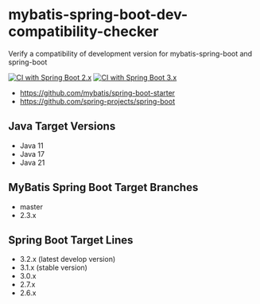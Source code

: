 # mybatis-spring-boot-dev-compatibility-checker
Verify a compatibility of development version for mybatis-spring-boot and spring-boot

[![CI with Spring Boot 2.x](https://github.com/kazuki43zoo/mybatis-spring-boot-dev-compatibility-checker/actions/workflows/ci-boot2.yml/badge.svg)](https://github.com/kazuki43zoo/mybatis-spring-boot-dev-compatibility-checker/actions/workflows/ci-boot2.yml)
[![CI with Spring Boot 3.x](https://github.com/kazuki43zoo/mybatis-spring-boot-dev-compatibility-checker/actions/workflows/ci-boot3.yml/badge.svg)](https://github.com/kazuki43zoo/mybatis-spring-boot-dev-compatibility-checker/actions/workflows/ci-boot3.yml)

* https://github.com/mybatis/spring-boot-starter
* https://github.com/spring-projects/spring-boot

## Java Target Versions

* Java 11
* Java 17
* Java 21

## MyBatis Spring Boot Target Branches 

* master
* 2.3.x

## Spring Boot Target Lines

* 3.2.x (latest develop version)
* 3.1.x (stable version)
* 3.0.x
* 2.7.x
* 2.6.x
